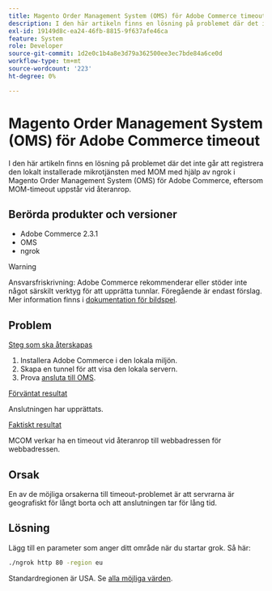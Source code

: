 ```yaml
---
title: Magento Order Management System (OMS) för Adobe Commerce timeout
description: I den här artikeln finns en lösning på problemet där det inte går att registrera den lokalt installerade mikrotjänsten med MOM med hjälp av ngrok i Magento Order Management System (OMS) för Adobe Commerce, eftersom MOM-timeout uppstår vid återanrop.
exl-id: 19149d8c-ea24-46fb-8815-9f637afe46ca
feature: System
role: Developer
source-git-commit: 1d2e0c1b4a8e3d79a362500ee3ec7bde84a6ce0d
workflow-type: tm+mt
source-wordcount: '223'
ht-degree: 0%

---
```


# Magento Order Management System (OMS) för Adobe Commerce timeout

I den här artikeln finns en lösning på problemet där det inte går att registrera den lokalt installerade mikrotjänsten med MOM med hjälp av ngrok i Magento Order Management System (OMS) för Adobe Commerce, eftersom MOM-timeout uppstår vid återanrop.

## Berörda produkter och versioner

* Adobe Commerce 2.3.1
* OMS
* ngrok

>[!WARNING]
>
>Ansvarsfriskrivning: Adobe Commerce rekommenderar eller stöder inte något särskilt verktyg för att upprätta tunnlar. Föregående är endast förslag. Mer information finns i [dokumentation för bildspel](https://ngrok.com/docs).

## Problem

<u>Steg som ska återskapas</u>

1. Installera Adobe Commerce i den lokala miljön.
1. Skapa en tunnel för att visa den lokala servern.
1. Prova [ansluta till OMS](https://omsdocs.magento.com/en/integration/connector/setup-tutorial/).

<u>Förväntat resultat</u>

Anslutningen har upprättats.

<u>Faktiskt resultat</u>

MCOM verkar ha en timeout vid återanrop till webbadressen för webbadressen.

## Orsak

En av de möjliga orsakerna till timeout-problemet är att servrarna är geografiskt för långt borta och att anslutningen tar för lång tid.

## Lösning

Lägg till en parameter som anger ditt område när du startar grok. Så här:

```bash
./ngrok http 80 -region eu
```

Standardregionen är USA. Se [alla möjliga värden](https://ngrok.com/docs#config_region).
